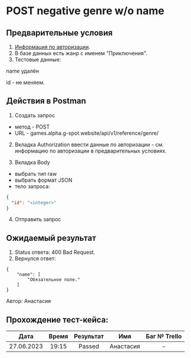 POST negative genre w/o name
===

Предварительные условия
--

1. [Информация по авторизации](https://github.com/victoretc/GSPOTtestingdocumentation/blob/main/games/Authorization_data.md).
2. В базе данных есть жанр с именем "Приключения".
3. Тестовые данные:

name удалён

id - не меняем.

Действия в Postman
--
1. Создать запрос
- метод - POST
- URL - games.alpha.g-spot.website/api/v1/reference/genre/

2. Вкладка Authorization
ввести данные по авторизации - см. информацию по авторизации в предварительных условиях.

3. Вкладка Body
- выбрать тип raw
- выбрать формат JSON
- тело запроса:

```json
{
  "id": "<integer>"
}
```

4. Отправить запрос

Ожидаемый результат
--

1. Status ответа: 400 Bad Request.
2. Вернулся ответ:

```
{
    "name": [
        "Обязательное поле."
    ]
}
```

Автор: Анастасия

Прохождение тест-кейса:
----------------

|**Дата**|**Время**|**Результат**|**Имя**|**Баг № Trello**|
| :-: | :-: | :-: | :-: | :-: |
|27.06.2023|19:15|Passed|Анастасия|-|
